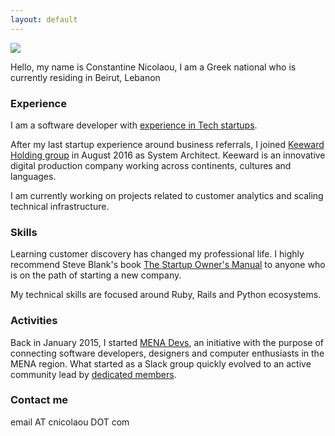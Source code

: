 ```yaml
---
layout: default
---
```


![](https://dl.dropboxusercontent.com/u/2630783/media/cnicolaou_portrait.jpg)

Hello, my name is Constantine Nicolaou, I am a Greek national who is currently residing in Beirut, Lebanon

### Experience

I am a software developer with [experience in Tech startups](http://cnicolaou.github.io/resume/).

After my last startup experience around business referrals, I joined [Keeward Holding group](http://keeward.com/the-teams/) in August 2016 as System Architect. Keeward is an innovative digital production company working across continents, cultures and languages.

I am currently working on projects related to customer analytics and scaling technical infrastructure.

### Skills

Learning customer discovery has changed my professional life. I highly recommend Steve Blank's book [The Startup Owner's Manual](https://www.amazon.com/Startup-Owners-Manual-Step-Step/dp/0984999302) to anyone who is on the path of starting a new company.

My technical skills are focused around Ruby, Rails and Python ecosystems.

### Activities

Back in January 2015, I started [MENA Devs](http://menadevs.com), an initiative with the purpose of connecting software developers, designers and computer enthusiasts in the MENA region.
What started as a Slack group quickly evolved to an active community lead by [dedicated members](https://github.com/mena-devs).

### Contact me

email AT cnicolaou DOT com
